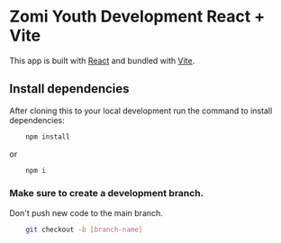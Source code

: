 # Zomi Youth Development React + Vite

This app is built with [React](https://react.dev/) and bundled with [Vite](https://vitejs.dev/).

## Install dependencies
After cloning this to your local development run the command to install dependencies:

```bash
    npm install
```
or
```bash
    npm i
```

### Make sure to create a development branch.
Don't push new code to the main branch.

```bash
    git checkout -b [branch-name]
```

